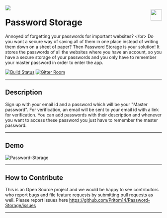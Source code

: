<img src="https://lh3.googleusercontent.com/3Q-wUNHD-hV56WNsWy9OUFzHaReBsZM4hQK-vP9DT2YZVIRNyigmRVV3zQ5f2AxTa5Pl=w50" align="left" hspace="1" vspace="1">

<a href='https://play.google.com/store/apps/details?id=com.nitsilchar.hp.passwordStorage' target='_blank' align="right"><img align="right" height='36' src='https://s20.postimg.org/muzx3w4jh/google_play_badge.png' /></a>
# Password Storage

Annoyed of forgetting your passwords for important websites? <\br>
Do you want a secure way of saving all of them in one place instead of writing them down on a sheet of paper?
Then Password Storage is your solution! It stores the passwords of all the websites where you have an account, so you have a secure storage of your passwords and you only have to remember your master password in order to enter the app.

[![Build Status](https://travis-ci.org/Pritom14/Password-Storage.svg?branch=master)](https://travis-ci.org/Pritom14/Password-Storage) [![Gitter Room](https://img.shields.io/badge/gitter-join%20chat%20%E2%86%92-blue.svg)](https://gitter.im/Password-Storage/Lobby)

---
## Description
Sign up with your email id and a password which will be your "Master password". For verification, an email will be sent to your email id with a link for verification. You can add passwords with their description and whenever you want to access these password you just have to remember the master password. 


---


## Demo
![Password-Storage](https://media.giphy.com/media/l4hopZ1tVNMTwBXYk/giphy.gif)

---


## How to Contribute
This is an Open Source project and we would be happy to see contributors who report bugs and file feature requests by submitting pull requests as well. Please report issues here https://github.com/Pritom14/Password-Storage/issues

---
